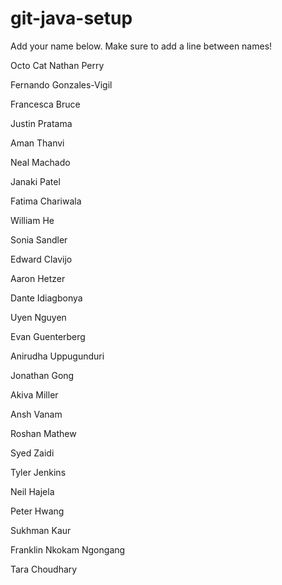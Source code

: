 # git-java-setup

Add your name below. Make sure to add a line between names!

Octo Cat
Nathan Perry

Fernando Gonzales-Vigil

Francesca Bruce

Justin Pratama

Aman Thanvi

Neal Machado

Janaki Patel

Fatima Chariwala

William He

Sonia Sandler

Edward Clavijo

Aaron Hetzer

Dante Idiagbonya

Uyen Nguyen

Evan Guenterberg

Anirudha Uppugunduri

Jonathan Gong

Akiva Miller

Ansh Vanam

Roshan Mathew

Syed Zaidi

Tyler Jenkins

Neil Hajela

Peter Hwang

Sukhman Kaur

Franklin Nkokam Ngongang

Tara Choudhary
